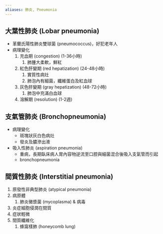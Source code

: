 ```yaml
---
aliases: 肺炎, Pneumonia
---
```

## 大葉性肺炎 (Lobar pneumonia) 
- 革蘭氏陽性肺炎雙球菌 (pneumococcus)，好犯老年人
- 病理變化
	1. 充血期 (congestion) (1-36小時) 
		1. 肺腫大柔軟，鮮紅
	2. 紅色肝變期 (red hepatization) (24-48小時) 
		1. 實質性病灶
		2. 肺泡內有細菌，纖維蛋白及紅血球
	3. 灰色肝變期 (gray hepatization) (48-72小時)
		1. 肺泡中充滿白血球
	4. 溶解期 (resolution) (1-2週)
## 支氣管肺炎 (Bronchopneumonia) 
- 病理變化
	* 斑塊狀灰白色病灶
	* 發炎及膿滲出液
- 吸入性肺炎 (aspiration pneumonia)
	- 重病，長期臥床病人胃內容物逆流至口腔與細菌混合後吸入支氣管而引起
	- bronchopneumonia

## 間質性肺炎 (Interstitial pneumonia)
1. 原發性非典型肺炎 (atypical pneumonia)
2. 病原體
	1. 肺炎黴漿菌 (mycoplasma) & 病毒
3. 炎症細胞侵潤在間質
4. 症狀輕微
5. 間質纖維化
	1. 蜂窩樣肺 (honeycomb lung)